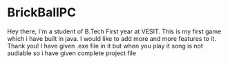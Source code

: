 # BrickBallPC
Hey there, I'm a student of B.Tech First year at VESIT. This is my first game which i have built in java. I would like to add more and more features to it. Thank you!
I have given .exe file in it but when you play it song is not audiable so i have given complete project file
